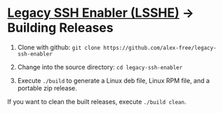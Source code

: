 # [Legacy SSH Enabler (LSSHE)](readme.md) -> Building Releases

1) Clone with github: `git clone https://github.com/alex-free/legacy-ssh-enabler`

2) Change into the source directory: `cd legacy-ssh-enabler`

3) Execute `./build` to generate a Linux deb file, Linux RPM file, and a portable zip release.

If you want to clean the built releases, execute `./build clean`.